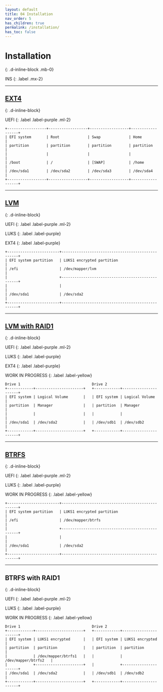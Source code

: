 ```yaml
---
layout: default
title: 04 Installation
nav_order: 5
has_children: true
permalink: /installation/
has_toc: false
---
```


# Installation
{: .d-inline-block .mb-0}

INS
{: .label .mx-2}

---

## [EXT4](/Andromeda/installation/ext4/)
{: .d-inline-block}

UEFI
{: .label .label-purple .ml-2}

```
+------------------+------------------+------------------+------------------+
| EFI system       | Root             | Swap             | Home             |
| partition        | partition        | partition        | partition        |
|                  |                  |                  |                  |
| /boot            | /                | [SWAP]           | /home            |
| /dev/sda1        | /dev/sda2        | /dev/sda3        | /dev/sda4        |
+------------------+------------------+------------------+------------------+
```

---

## [LVM](/Andromeda/installation/lvm/)
{: .d-inline-block}

UEFI
{: .label .label-purple .ml-2}

LUKS
{: .label .label-purple}

EXT4
{: .label .label-purple}

```
+------------------------+--------------------------------------------------+
| EFI system partition   | LUKS1 encrypted partition                        |
| /efi                   | /dev/mapper/lvm                                  |
|                        +--------------------------------------------------+
|                        |                                                  |
| /dev/sda1              | /dev/sda2                                        |
+------------------------+--------------------------------------------------+
```

---

## [LVM with RAID1](/Andromeda/installation/lvm-with-raid1/)
{: .d-inline-block}

UEFI
{: .label .label-purple .ml-2}

LUKS
{: .label .label-purple}

EXT4
{: .label .label-purple}

WORK IN PROGRESS
{: .label .label-yellow}

```
Drive 1                                 Drive 2
+------------+----------------------+   +------------+----------------------+
| EFI system | Logical Volume       |   | EFI system | Logical Volume       |
| partition  | Manager              |   | partition  | Manager              |
|            |                      |   |            |                      |
| /dev/sda1  | /dev/sda2            |   | /dev/sdb1  | /dev/sdb2            |
+------------+----------------------+   +------------+----------------------+
```

---

## [BTRFS](/Andromeda/installation/btrfs/)
{: .d-inline-block}

UEFI
{: .label .label-purple .ml-2}

LUKS
{: .label .label-purple}

WORK IN PROGRESS
{: .label .label-yellow}

```
+------------------------+--------------------------------------------------+
| EFI system partition   | LUKS1 encrypted partition                        |
| /efi                   | /dev/mapper/btrfs                                |
|                        +--------------------------------------------------+
|                        |                                                  |
| /dev/sda1              | /dev/sda2                                        |
+------------------------+--------------------------------------------------+
```

---

## BTRFS with RAID1
{: .d-inline-block}

UEFI
{: .label .label-purple .ml-2}

LUKS
{: .label .label-purple}

WORK IN PROGRESS
{: .label .label-yellow}

```
Drive 1                                 Drive 2
+------------+----------------------+   +------------+----------------------+
| EFI system | LUKS1 encrypted      |   | EFI system | LUKS1 encrypted      |
| partition  | partition            |   | partition  | partition            |
|            | /dev/mapper/btrfs1   |   |            | /dev/mapper/btrfs2   |
|            +----------------------+   |            +----------------------+
| /dev/sda1  | /dev/sda2            |   | /dev/sdb1  | /dev/sdb2            |
+------------+----------------------+   +------------+----------------------+
```
